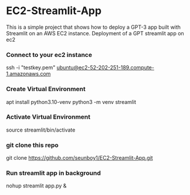 # EC2-Streamlit-App

This is a simple project that shows how to deploy a GPT-3 app built with Streamlit on an AWS EC2 instance. 
Deployment of a GPT streamlit app on ec2

### Connect to your ec2 instance
ssh -i "testkey.pem" ubuntu@ec2-52-202-251-189.compute-1.amazonaws.com

### Create Virtual Environment
apt install python3.10-venv
python3 -m venv streamlit

### Activate Virtual Environment
source streamlit/bin/activate

### git clone this repo
git clone https://github.com/seunboy1/EC2-Streamlit-App.git

### Run streamlit app in background
nohup streamlit app.py &
